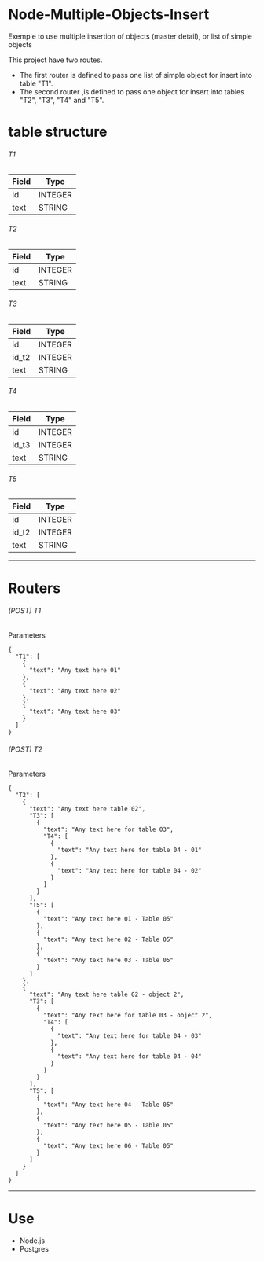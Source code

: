 # Node-Multiple-Objects-Insert
Exemple to use multiple insertion of objects (master detail), or list of simple objects

This project have two routes.

* The first router is defined to pass one list of simple object for insert into table "T1".
* The second router ,is defined to pass one object for insert into tables "T2", "T3", "T4" and "T5".

# table structure

###### T1
|Field | Type    |
|------|---------|
| id   | INTEGER |
| text | STRING  |


###### T2
|Field | Type    |
|------|---------|
| id   | INTEGER |
| text | STRING  |

###### T3
|Field | Type    |
|------|---------|
| id      | INTEGER |
| id_t2   | INTEGER |
| text    | STRING  |

###### T4
|Field | Type    |
|------|---------|
| id      | INTEGER |
| id_t3   | INTEGER |
| text    | STRING  |

###### T5
|Field | Type    |
|------|---------|
| id      | INTEGER |
| id_t2   | INTEGER |
| text    | STRING  |

______________________________________________________________
# Routers

###### (POST) T1
Parameters
```
{
  "T1": [
    {
      "text": "Any text here 01"
    },
    {
      "text": "Any text here 02"
    },
    {
      "text": "Any text here 03"
    }
  ]
}
```

###### (POST) T2
Parameters
```
{
  "T2": [
    {
      "text": "Any text here table 02",
      "T3": [
        {
          "text": "Any text here for table 03",
          "T4": [
            {
              "text": "Any text here for table 04 - 01"
            },
            {
              "text": "Any text here for table 04 - 02"
            }
          ]
        }
      ],
      "T5": [
        {
          "text": "Any text here 01 - Table 05"
        },
        {
          "text": "Any text here 02 - Table 05"
        },
        {
          "text": "Any text here 03 - Table 05"
        }
      ]
    },
    {
      "text": "Any text here table 02 - object 2",
      "T3": [
        {
          "text": "Any text here for table 03 - object 2",
          "T4": [
            {
              "text": "Any text here for table 04 - 03"
            },
            {
              "text": "Any text here for table 04 - 04"
            }
          ]
        }
      ],
      "T5": [
        {
          "text": "Any text here 04 - Table 05"
        },
        {
          "text": "Any text here 05 - Table 05"
        },
        {
          "text": "Any text here 06 - Table 05"
        }
      ]
    }
  ]
}
```

______________________________________________________________
# Use
* Node.js
* Postgres
